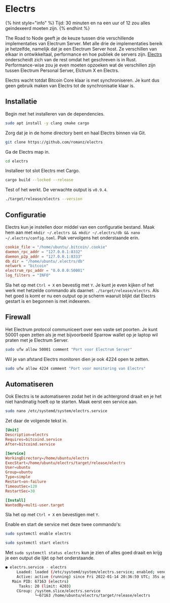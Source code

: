 # Electrs

{% hint style="info" %}
Tijd: 30 minuten en na een uur of 12 zou alles geindexeerd moeten zijn.
{% endhint %}

The Road to Node geeft je de keuze tussen drie verschillende implementaties van Electrum Server. Met alle drie de implementaties bereik je hetzelfde, namelijk dat je een Electrum Server host. Ze verschillen van elkaar in ontwikkeltaal, performance en hoe publiek de servers zijn. [Electrs](https://github.com/romanz/electrs/) onderscheidt zich van de rest omdat het geschreven is in Rust. Performance-wise zou je even moeten opzoeken wat de verschillen zijn tussen Electrum Personal Server, Elctrum X en Electrs.

Electrs wacht totdat Bitcoin Core klaar is met synchroniseren. Je kunt dus geen gebruik maken van Electrs tot de synchronisatie klaar is.

## Installatie

Begin met het installeren van de dependencies.

```bash
sudo apt install -y clang cmake cargo
```

Zorg dat je in de home directory bent en haal Electrs binnen via Git.

```bash
git clone https://github.com/romanz/electrs
```

Ga de Electrs map in.

```bash
cd electrs
```

Installeer tot slot Electrs met Cargo.

```bash
cargo build --locked --release
```

Test of het werkt. De verwachte output is `v0.9.4`.

```bash
./target/release/electrs --version
```

## Configuratie

Electrs kun je instellen door middel van een configuratie bestand. Maak hem aan met `mkdir ~/.electrs && mkdir ~/.electrs/db && nano ~/.electrs/config.toml`. Plak vervolgens het onderstaande erin.

```toml
cookie_file = "/home/ubuntu/.bitcoin/.cookie"
daemon_rpc_addr = "127.0.0.1:8332"
daemon_p2p_addr = "127.0.0.1:8333"
db_dir = "/home/ubuntu/.electrs/db"
network = "bitcoin"
electrum_rpc_addr = "0.0.0.0:50001"
log_filters = "INFO"
```

Sla het op met `Ctrl + X` en bevestig met `Y`. Je kunt je even kijken of het werk met hetzelde commando als daarnet: `./target/release/electrs`. Als het goed is komt er nu een output op je scherm waaruit blijkt dat Electrs gestart is en begonnen is met indexeren.

## Firewall

Het Electrum protocol communiceert over een vaste set poorten. Je kunt 50001 open zetten als je met bijvoorbeeld Sparrow wallet op je laptop wil praten met je Electrum Server.

```bash
sudo ufw allow 50001 comment "Port voor Electrum Server"
```

Wil je van afstand Electrs monitoren dien je ook 4224 open te zetten.

```bash
sudo ufw allow 4224 comment "Port voor monitoring van Electrs"
```

## Automatiseren

Ook Electrs is te automatiseren zodat het in de achtergrond draait en je het niet handmatig hoeft op te starten. Maak eerst een service aan.

```bash
sudo nano /etc/systemd/system/electrs.service
```

Zet daar de volgende tekst in.

```toml
[Unit]
Description=electrs
Requires=bitcoind.service
After=bitcoind.service

[Service]
WorkingDirectory=/home/ubuntu/electrs
ExecStart=/home/ubuntu/electrs/target/release/electrs
User=ubuntu
Group=ubuntu
Type=simple
Restart=on-failure
TimeoutSec=120
RestartSec=30

[Install]
WantedBy=multi-user.target
```

Sla het op met `Ctrl + X` en bevestigen met `Y`.

Enable en start de service met deze twee commando's:

```bash
sudo systemctl enable electrs

sudo systemctl start electrs
```

Met `sudo systemctl status electrs` kun je zien of alles goed draait en krijg je een output die lijkt op het onderstaande.

```bash
● electrs.service - electrs
     Loaded: loaded (/etc/systemd/system/electrs.service; enabled; vendor preset: enabled)
     Active: active (running) since Fri 2022-01-14 20:36:59 UTC; 35s ago
   Main PID: 67163 (electrs)
      Tasks: 20 (limit: 4203)
     CGroup: /system.slice/electrs.service
             └─67163 /home/ubuntu/electrs/target/release/electrs
```
